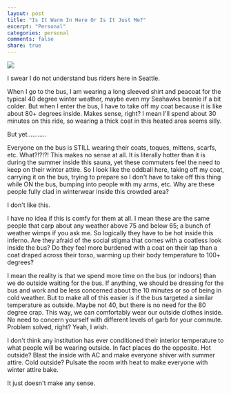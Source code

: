 ```yaml
---
layout: post
title: "Is It Warm In Here Or Is It Just Me?"
excerpt: "Personal"
categories: personal
comments: false
share: true
---
```



![](http://l7.alamy.com/zooms/721ded32c6db499f9d45463af100ebbf/washington-dc-k-street-georgetown-circulator-public-transportation-bk7pwf.jpg)





I swear I do not understand bus riders here in Seattle.



When I go to the bus, I am wearing a long sleeved shirt and peacoat for the typical 40 degree winter weather, maybe even my Seahawks beanie if a bit colder. But when I enter the bus, I have to take off my coat because it is like about 80+ degrees inside. Makes sense, right? I mean I'll spend about 30 minutes on this ride, so wearing a thick coat in this heated area seems silly.

But yet...........


Everyone on the bus is STILL wearing their coats, toques, mittens, scarfs, etc. What?!?!?! This makes no sense at all. It is literally hotter than it is during the summer inside this sauna, yet these commuters feel the need to keep on their winter attire. So I look like the oddball here, taking off my coat, carrying it on the bus, trying to prepare so I don't have to take off this thing while ON the bus, bumping into people with my arms, etc. Why are these people fully clad in winterwear inside this crowded area?



I don't like this.


I have no idea if this is comfy for them at all. I mean these are the same people that carp about any weather above 75 and below 65; a bunch of weather wimps if you ask me. So logically they have to be hot inside this inferno. Are they afraid of the social stigma that comes with a coatless look inside the bus? Do they feel more burdened with a coat on their lap than a coat draped across their torso, warming up their body temperature to 100+ degrees? 


I mean the reality is that we spend more time on the bus (or indoors) than we do outside waiting for the bus. If anything, we should be dressing for the bus and work and be less concerned about the 10 minutes or so of being in cold weather. But to make all of this easier is if the bus targeted a similar temperature as outside. Maybe not 40, but there is no need for the 80 degree crap. This way, we can comfortably wear our outside clothes inside. No need to concern yourself with different levels of garb for your commute. Problem solved, right? Yeah, I wish. 


I don't think any institution has ever conditioned their interior temperature to what people will be wearing outside. In fact places do the opposite. Hot outside? Blast the inside with AC and make everyone shiver with summer attire. Cold outside? Pulsate the room with heat to make everyone with winter attire bake. 



It just doesn't make any sense. 


